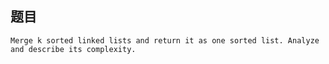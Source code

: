 ## 题目
    Merge k sorted linked lists and return it as one sorted list. Analyze and describe its complexity.